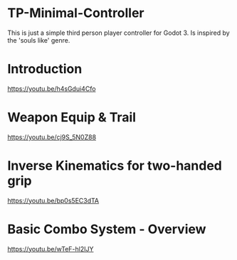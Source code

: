 # TP-Minimal-Controller
This is just a simple third person player controller for Godot 3. Is inspired by the 'souls like' genre.

# Introduction
https://youtu.be/h4sGdui4Cfo

# Weapon Equip & Trail
https://youtu.be/cj9S_5N0Z88

# Inverse Kinematics for two-handed grip
https://youtu.be/bp0s5EC3dTA

# Basic Combo System - Overview
https://youtu.be/wTeF-hl2IJY
